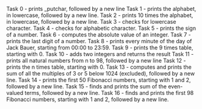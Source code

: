 Task 0 - prints _putchar, followed by a new line
Task 1 - prints the alphabet, in lowercase, followed by a new line.
Task 2 - prints 10 times the alphabet, in lowercase, followed by a new line.
Task 3 -  checks for lowercase character.
Task 4 -  checks for alphabetic character.
Task 5 -  prints the sign of a number.
Task 6 - computes the absolute value of an integer.
Task 7 - prints the last digit of a number.
Task 8 - prints every minute of the day of Jack Bauer, starting from 00:00 to 23:59.
Task 9 -  prints the 9 times table, starting with 0.
Task 10 -  adds two integers and returns the result
Task 11 - prints all natural numbers from n to 98, followed by a new line
Task 12 - prints the n times table, starting with 0.
Task 13 - computes and prints the sum of all the multiples of 3 or 5 below 1024 (excluded), followed by a new line.
Task 14 - prints the first 50 Fibonacci numbers, starting with 1 and 2, followed by a new line.
Task 15 - finds and prints the sum of the even-valued terms, followed by a new line.
Task 16 - finds and prints the first 98 Fibonacci numbers, starting with 1 and 2, followed by a new line.
